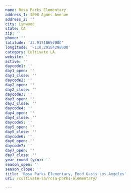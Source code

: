 ```yaml
---
name: Rosa Parks Elementary
address_1: 3898 Agnes Avenue
address_2: ''
city: Lynwood
state: CA
zip: ''
phone: ''
latitude: '33.91718697000'
longitude: '-118.20184298000'
category: Cultivate LA
website: ''
active: ''
daycode1: ''
day1_open: ''
day1_close: ''
daycode2: ''
day2_open: ''
day2_close: ''
daycode3: ''
day3_open: ''
day3_close: ''
daycode4: ''
day4_open: ''
day4_close: ''
daycode5: ''
day5_open: ''
day5_close: ''
daycode6: ''
day6_open: ''
daycode7: ''
day7_open: ''
day7_close: ''
year_round (y/n): ''
season_open: ''
season_close: ''
title: 'Rosa Parks Elementary, Food Oasis Los Angeles'
uri: /cultivate-la/rosa-parks-elementary/

---
```

